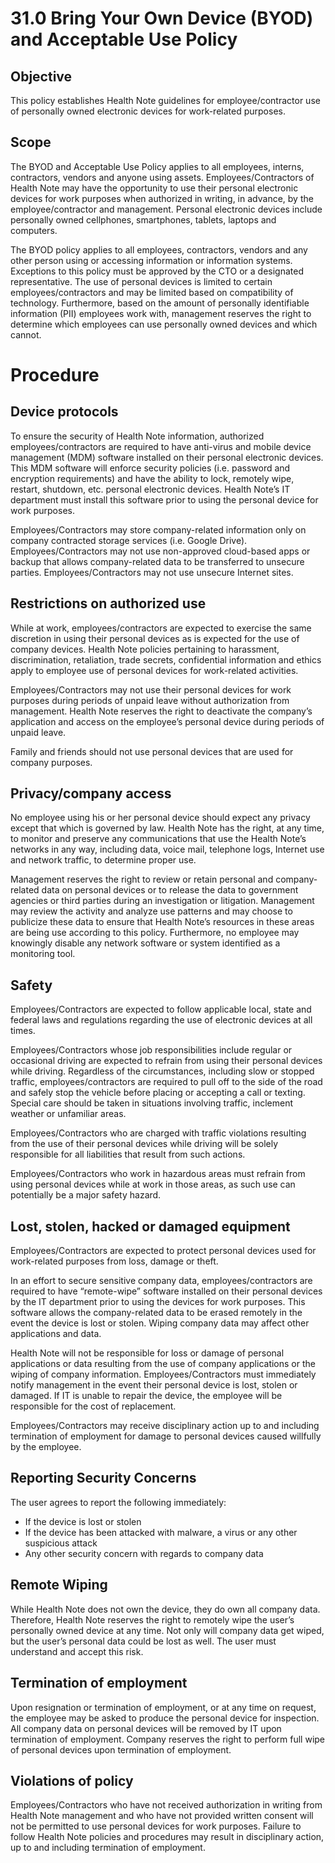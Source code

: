 # 31.0 Bring Your Own Device (BYOD) and  Acceptable Use Policy

## Objective

This policy establishes Health Note guidelines for employee/contractor use of personally owned electronic devices for work-related purposes.

## Scope

The BYOD and Acceptable Use Policy applies to all employees, interns, contractors, vendors and anyone using assets.  Employees/Contractors of Health Note may have the opportunity to use their personal electronic devices for work purposes when authorized in writing, in advance, by the employee/contractor and management. Personal electronic devices include personally owned cellphones, smartphones, tablets, laptops and computers.

The BYOD policy applies to all employees, contractors, vendors and any other person using or accessing information or information systems. Exceptions to this policy must be approved by the CTO or a designated representative.  The use of personal devices is limited to certain employees/contractors and may be limited based on compatibility of technology.   Furthermore, based on the amount of personally identifiable information (PII) employees work with, management reserves the right to determine which employees can use personally owned devices and which cannot.

# Procedure

## Device protocols

To ensure the security of Health Note information, authorized employees/contractors are required to have anti-virus and mobile device management (MDM) software installed on their personal electronic devices. This MDM software will enforce security policies (i.e. password and encryption requirements) and have the ability to lock, remotely wipe, restart, shutdown, etc. personal electronic devices. Health Note’s IT department must install this software prior to using the personal device for work purposes.

Employees/Contractors may store company-related information only on company contracted storage services (i.e. Google Drive). Employees/Contractors may not use non-approved cloud-based apps or backup that allows company-related data to be transferred to unsecure parties. Employees/Contractors may not use unsecure Internet sites.

## Restrictions on authorized use

While at work, employees/contractors are expected to exercise the same discretion in using their personal devices as is expected for the use of company devices. Health Note policies pertaining to harassment, discrimination, retaliation, trade secrets, confidential information and ethics apply to employee use of personal devices for work-related activities.

Employees/Contractors may not use their personal devices for work purposes during periods of unpaid leave without authorization from management. Health Note reserves the right to deactivate the company’s application and access on the employee’s personal device during periods of unpaid leave.

Family and friends should not use personal devices that are used for company purposes.

## Privacy/company access

No employee using his or her personal device should expect any privacy except that which is governed by law. Health Note has the right, at any time, to monitor and preserve any communications that use the Health Note’s networks in any way, including data, voice mail, telephone logs, Internet use and network traffic, to determine proper use.

Management reserves the right to review or retain personal and company-related data on personal devices or to release the data to government agencies or third parties during an investigation or litigation. Management may review the activity and analyze use patterns and may choose to publicize these data to ensure that Health Note’s resources in these areas are being use according to this policy. Furthermore, no employee may knowingly disable any network software or system identified as a monitoring tool.

## Safety

Employees/Contractors are expected to follow applicable local, state and federal laws and regulations regarding the use of electronic devices at all times.

Employees/Contractors whose job responsibilities include regular or occasional driving are expected to refrain from using their personal devices while driving. Regardless of the circumstances, including slow or stopped traffic, employees/contractors are required to pull off to the side of the road and safely stop the vehicle before placing or accepting a call or texting. Special care should be taken in situations involving traffic, inclement weather or unfamiliar areas.

Employees/Contractors who are charged with traffic violations resulting from the use of their personal devices while driving will be solely responsible for all liabilities that result from such actions.

Employees/Contractors who work in hazardous areas must refrain from using personal devices while at work in those areas, as such use can potentially be a major safety hazard.

## Lost, stolen, hacked or damaged equipment

Employees/Contractors are expected to protect personal devices used for work-related purposes from loss, damage or theft.

In an effort to secure sensitive company data, employees/contractors are required to have “remote-wipe” software installed on their personal devices by the IT department prior to using the devices for work purposes. This software allows the company-related data to be erased remotely in the event the device is lost or stolen. Wiping company data may affect other applications and data.

Health Note will not be responsible for loss or damage of personal applications or data resulting from the use of company applications or the wiping of company information. Employees/Contractors must immediately notify management in the event their personal device is lost, stolen or damaged. If IT is unable to repair the device, the employee will be responsible for the cost of replacement.

Employees/Contractors may receive disciplinary action up to and including termination of employment for damage to personal devices caused willfully by the employee.

## Reporting Security Concerns

The user agrees to report the following immediately:
- If the device is lost or stolen
- If the device has been attacked with malware, a virus or any other suspicious attack
- Any other security concern with regards to company data

## Remote Wiping

While Health Note does not own the device, they do own all company data. Therefore, Health Note reserves the right to remotely wipe the user’s personally owned device at any time. Not only will company data get wiped, but the user’s personal data could be lost as well. The user must understand and accept this risk.

## Termination of employment

Upon resignation or termination of employment, or at any time on request, the employee may be asked to produce the personal device for inspection. All company data on personal devices will be removed by IT upon termination of employment.  Company reserves the right to perform full wipe of personal devices upon termination of employment.

## Violations of policy

Employees/Contractors who have not received authorization in writing from Health Note management and who have not provided written consent will not be permitted to use personal devices for work purposes. Failure to follow Health Note policies and procedures may result in disciplinary action, up to and including termination of employment.